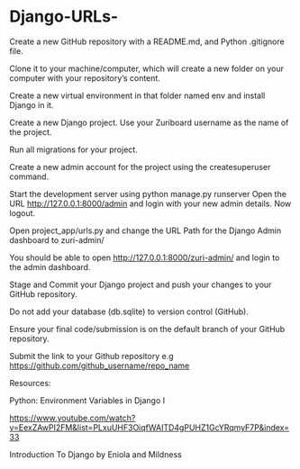 # Django-URLs-

Create a new GitHub repository with a README.md, and Python .gitignore file.

Clone it to your machine/computer, which will create a new folder on your computer with your repository’s content.

Create a new virtual environment in that folder named env and install Django in it.

Create a new Django project. Use your Zuriboard username as the name of the project.

 

Run all migrations for your project.

 

Create a new admin account for the project using the createsuperuser command. 

 

Start the development server using python manage.py runserver
Open the URL  http://127.0.0.1:8000/admin and login with your new admin details. Now logout.

 

Open project_app/urls.py and change the URL Path for the Django Admin dashboard to zuri-admin/

You should be able to open http://127.0.0.1:8000/zuri-admin/ and login to the admin dashboard.

Stage and Commit your Django project and push your changes to your GitHub repository. 

Do not add your database (db.sqlite) to version control (GitHub). 

Ensure your final code/submission is on the default branch of your GitHub repository.

Submit the link to your Github repository e.g https://github.com/github_username/repo_name

 


Resources:

Python: Environment Variables in Django I

https://www.youtube.com/watch?v=EexZAwPI2FM&list=PLxuUHF3OiqfWAITD4gPUHZ1GcYRqmyF7P&index=33 

Introduction To Django by Eniola and Mildness
